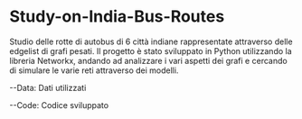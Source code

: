# Study-on-India-Bus-Routes
Studio delle rotte di autobus di 6 città indiane rappresentate attraverso delle edgelist di grafi pesati.
Il progetto è stato sviluppato in Python utilizzando la libreria Networkx, andando ad analizzare i vari aspetti dei grafi e cercando di simulare le varie reti attraverso dei modelli.


--Data: Dati utilizzati 



--Code: Codice sviluppato

